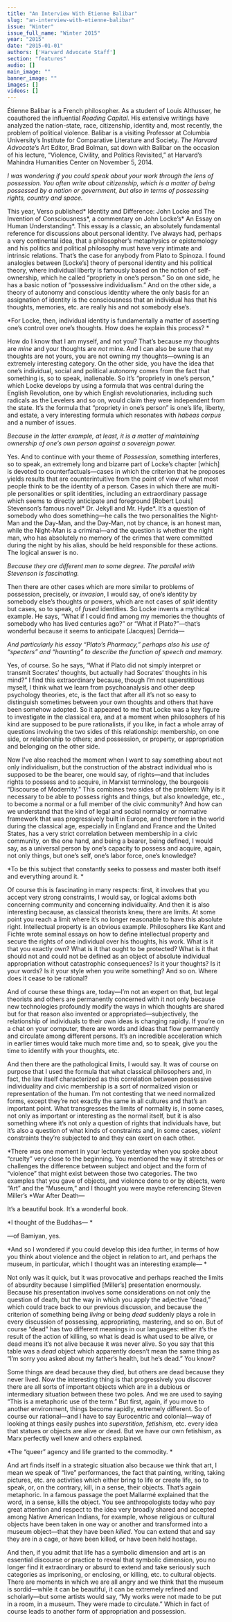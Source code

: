 ```yaml
---
title: "An Interview With Etienne Balibar"
slug: "an-interview-with-etienne-balibar"
issue: "Winter"
issue_full_name: "Winter 2015"
year: "2015"
date: "2015-01-01"
authors: ['Harvard Advocate Staff']
section: "features"
audio: []
main_image: ""
banner_image: ""
images: []
videos: []
---
```

     
Étienne Balibar is a French philosopher. As a student of Louis Althusser, he coauthored the influential *Reading Capital*. His extensive writings have analyzed the nation-state, race, citizenship, identity and, most recently, the problem of political violence. Balibar is a visiting Professor at Columbia University’s Institute for Comparative Literature and Society. *The Harvard Advocate*’s Art Editor, Brad Bolman, sat down with Balibar on the occasion of his lecture, “Violence, Civility, and Politics Revisited,” at Harvard’s Mahindra Humanities Center on November 5, 2014.  
  
*I was wondering if you could speak about your work through the lens of possession. You often write about citizenship, which is a matter of being possessed by a nation or government, but also in terms of possessing rights, country and space.*

   
This year, Verso published* Identity and Difference: John Locke and The Invention of Consciousness*, a commentary on John Locke’s* An Essay on Human Understanding*. This essay is a classic, an absolutely fundamental reference for discussions about personal identity. I’ve always had, perhaps a very continental idea, that a philosopher’s metaphysics or epistemology and his politics and political philosophy must have very intimate and intrinsic relations. That’s the case for anybody from Plato to Spinoza. I found analogies between [Locke’s] theory of personal identity and his political theory, where individual liberty is famously based on the notion of self-ownership, which he called “propriety in one’s person.” So on one side, he has a basic notion of “possessive individualism.” And on the other side, a theory of autonomy and conscious identity where the only basis for an assignation of identity is the consciousness that an individual has that his thoughts, memories, etc. are really his and not somebody else’s.  
 

   
*For Locke, then, individual identity is fundamentally a matter of asserting one’s control over one’s thoughts. How does he explain this process? *

   
How do I know that I am myself, and not you? That’s because my thoughts are *mine* and your thoughts are *not* mine. And I can also be sure that my thoughts are not yours, you are not owning my thoughts—owning is an extremely interesting category. On the other side, you have the idea that one’s individual, social and political autonomy comes from the fact that something is, so to speak, inalienable. So it’s “propriety in one’s person,” which Locke develops by using a formula that was central during the English Revolution, one by which English revolutionaries, including such radicals as the Levelers and so on, would claim they were independent from the state. It’s the formula that “propriety in one’s person” is one’s life, liberty, and estate, a very interesting formula which resonates with *habeas corpus* and a number of issues. 

   
*Because in the latter example, at least, it is a matter of maintaining ownership of one’s own person against a sovereign power.*

   
Yes. And to continue with your theme of *Possession*, something interferes, so to speak, an extremely long and bizarre part of Locke’s chapter [which] is devoted to counterfactuals—cases in which the criterion that he proposes yields results that are counterintuitive from the point of view of what most people think to be the identity of a person. Cases in which there are multi- ple personalities or split identities, including an extraordinary passage which seems to directly anticipate and foreground [Robert Louis] Stevenson’s famous novel* Dr. Jekyll and Mr. Hyde*. It’s a question of somebody who does something—he calls the two personalities the Night-Man and the Day-Man, and the Day-Man, not by chance, is an honest man, while the Night-Man is a criminal—and the question is whether the night man, who has absolutely no memory of the crimes that were committed during the night by his alias, should be held responsible for these actions. The logical answer is no. 

   
*Because they are different men to some degree. The parallel with Stevenson is fascinating.*

   
Then there are other cases which are more similar to problems of possession, precisely, or *invasion*, I would say, of one’s identity by somebody else’s thoughts or powers, which are not cases of *split* identity but cases, so to speak, of *fused* identities. So Locke invents a mythical example. He says, “What if I could find among my memories the thoughts of somebody who has lived centuries ago?” or “What if Plato?”—that’s wonderful because it seems to anticipate [Jacques] Derrida— 

   
*And particularly his essay “Plato’s Pharmacy,” perhaps also his use of “specters” and “haunting” to describe the function of speech and memory.*

   
Yes, of course. So he says, “What if Plato did not simply interpret or transmit Socrates’ thoughts, but actually had Socrates’ thoughts in his mind?” I find this extraordinary because, though I’m not superstitious myself, I think what we learn from psychoanalysis and other deep psychology theories, etc, is the fact that after all it’s not so easy to distinguish sometimes between your own thoughts and others that have been somehow adopted. So it appeared to me that Locke was a key figure to investigate in the classical era, and at a moment when philosophers of his kind are supposed to be pure rationalists, if you like, in fact a whole array of questions involving the two sides of this relationship: membership, on one side, or relationship to others; and possession, or property, or appropriation and belonging on the other side. 

   
Now I’ve also reached the moment when I want to say something about not only individualism, but the construction of the abstract individual who is supposed to be the bearer, one would say, of rights—and that includes rights to possess and to acquire, in Marxist terminology, the bourgeois “Discourse of Modernity.” This combines two sides of the problem: Why is it necessary to be able to possess rights and things, but also knowledge, etc., to become a normal or a full member of the civic community? And how can we understand that the kind of legal and social normalcy or normative framework that was progressively built in Europe, and therefore in the world during the classical age, especially in England and France and the United States, has a very strict correlation between membership in a civic community, on the one hand, and being a bearer, being defined, I would say, as a universal person by one’s capacity to possess and acquire, again, not only things, but one’s self, one’s labor force, one’s knowledge?

         
*To be this subject that constantly seeks to possess and master both itself and everything around it. *

   
Of course this is fascinating in many respects: first, it involves that you accept very strong constraints, I would say, or logical axioms both concerning community and concerning individuality. And then it is also interesting because, as classical theorists knew, there are limits. At some point you reach a limit where it’s no longer reasonable to have this absolute right. Intellectual property is an obvious example. Philosophers like Kant and Fichte wrote seminal essays on how to define intellectual property and secure the rights of one individual over his thoughts, his work. What is it that you exactly own? What is it that ought to be protected? What is it that should not and could not be defined as an object of absolute individual appropriation without catastrophic consequences? Is it your thoughts? Is it your words? Is it your style when you write something? And so on. Where does it cease to be rational? 

   
And of course these things are, today—I’m not an expert on that, but legal theorists and others are permanently concerned with it not only because new technologies profoundly modify the ways in which thoughts are shared but for that reason also invented or appropriated—subjectively, the relationship of individuals to their own ideas is changing rapidly. If you’re on a chat on your computer, there are words and ideas that flow permanently and circulate among different persons. It’s an incredible acceleration which in earlier times would take much more time and, so to speak, give you the time to identify with your thoughts, etc. 

   
And then there are the pathological limits, I would say. It was of course on purpose that I used the formula that what classical philosophers and, in fact, the law itself characterized as this correlation between possessive individuality and civic membership is a sort of normalized vision or representation of the human. I’m not contesting that we need normalized forms, except they’re not exactly the same in all cultures and that’s an important point. What transgresses the limits of normality is, in some cases, not only as important or interesting as the normal itself, but it is also something where it’s not only a question of rights that individuals have, but it’s also a question of what kinds of constraints and, in some cases, *violent* constraints they’re subjected to and they can exert on each other. 

   
*There was one moment in your lecture yesterday when you spoke about “cruelty” very close to the beginning. You mentioned the way it stretches or challenges the difference between subject and object and the form of “violence” that might exist between those two categories. The two examples that you gave of objects, and violence done to or by objects, were “Art” and the “Museum,” and I thought you were maybe referencing Steven Miller’s *War After Death— 

   
It’s a beautiful book. It’s a wonderful book. 

   
*I thought of the Buddhas— *

   
—of Bamiyan, yes. 

   
*And so I wondered if you could develop this idea further, in terms of how you think about violence and the object in relation to art, and perhaps the museum, in particular, which I thought was an interesting example— *

   
Not only was it quick, but it was provocative and perhaps reached the limits of absurdity because I simplified [Miller’s] presentation enormously. Because his presentation involves some considerations on not only the question of death, but the way in which you apply the adjective “dead,” which could trace back to our previous discussion, and because the criterion of something being *living* or being *dead* suddenly plays a role in every discussion of possessing, appropriating, mastering, and so on. But of course “dead” has two different meanings in our languages: either it’s the result of the action of killing, so what is dead is what used to be alive, or dead means it’s not alive because it was never alive. So you say that this table was a *dead* object which apparently doesn’t mean the same thing as “I’m sorry you asked about my father’s health, but he’s dead.” You know? 

   
Some things are dead because they died, but others are dead because they never lived. Now the interesting thing is that progressively you discover there are all sorts of important objects which are in a dubious or intermediary situation between these two poles. And we are used to saying “This is a metaphoric use of the term.” But first, again, if you move to another environment, things become rapidly, extremely different. So of course our rational—and I have to say Eurocentric and colonial—way of looking at things easily pushes into *superstition*, *fetishism*, etc. every idea that statues or objects are alive or dead. But we have our own fetishism, as Marx perfectly well knew and others explained. 

   
*The “queer” agency and life granted to the commodity. *

   
And art finds itself in a strategic situation also because we think that art, I mean we speak of “live” performances, the fact that painting, writing, taking pictures, etc. are activities which either bring to life or create life, so to speak, or, on the contrary, kill, in a sense, their objects. That’s again metaphoric. In a famous passage the poet Mallarmé explained that the word, in a sense, kills the object. You see anthropologists today who pay great attention and respect to the idea very broadly shared and accepted among Native American Indians, for example, whose religious or cultural objects have been taken in one way or another and transformed into a museum object—that they have been *killed*. You can extend that and say they are in a cage, or have been killed, or have been held hostage. 

   
And then, if you admit that life has a symbolic dimension and art is an essential discourse or practice to reveal that symbolic dimension, you no longer find it extraordinary or absurd to extend and take seriously such categories as imprisoning, or enclosing, or killing, etc. to cultural objects. There are moments in which we are all angry and we think that the museum is sordid—while it can be beautiful, it can be extremely refined and scholarly—but some artists would say, “My works were not made to be put in a room, in a museum. They were made to circulate.” Which in fact of course leads to another form of appropriation and possession. 

   